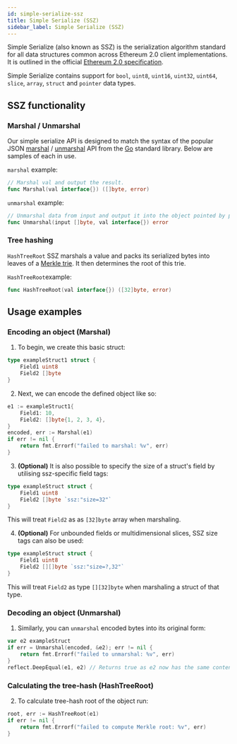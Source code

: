 ```yaml
---
id: simple-serialize-ssz
title: Simple Serialize (SSZ)
sidebar_label: Simple Serialize (SSZ)
---
```


Simple Serialize \(also known as SSZ\) is the serialization algorithm standard for all data structures common across Ethereum 2.0 client implementations. It is outlined in the official [Ethereum 2.0 specification](https://github.com/ethereum/eth2.0-specs/blob/dev/specs/simple-serialize.md).

Simple Serialize contains support for `bool`, `uint8`, `uint16`, `uint32`, `uint64`, `slice`, `array`, `struct` and `pointer` data types.

## SSZ functionality

### Marshal / Unmarshal

Our simple serialize API is designed to match the syntax of the popular JSON [marshal](https://golang.org/pkg/encoding/json/#Marshal) / [unmarshal](https://golang.org/pkg/encoding/json/#Unmarshal) API from the [Go](https://golang.org) standard library. Below are samples of each in use.

`marshal` example:

```go
// Marshal val and output the result.
func Marshal(val interface{}) ([]byte, error)
```

`unmarshal` example:

```go
// Unmarshal data from input and output it into the object pointed by pointer val.
func Unmarshal(input []byte, val interface{}) error
```

### Tree hashing

`HashTreeRoot` SSZ marshals a value and packs its serialized bytes into leaves of a [Merkle trie](https://github.com/ethereum/wiki/wiki/Patricia-Tree). It then determines the root of this trie.

`HashTreeRoot`example:

```go
func HashTreeRoot(val interface{}) ([32]byte, error)
```

## Usage examples

### Encoding an object \(Marshal\)

1. To begin, we create this basic struct:

```go
type exampleStruct1 struct {
    Field1 uint8
    Field2 []byte
}
```

2. Next, we can encode the defined object like so:

```go
e1 := exampleStruct1{
    Field1: 10,
    Field2: []byte{1, 2, 3, 4},
}
encoded, err := Marshal(e1)
if err != nil {
    return fmt.Errorf("failed to marshal: %v", err)
}
```

3. **\(Optional\)** It is also possible to specify the size of a struct's field by utilising ssz-specific field tags:

```go
type exampleStruct struct {
    Field1 uint8
    Field2 []byte `ssz:"size=32"`
}
```

This will treat `Field2` as as `[32]byte` array when marshaling.

4. **\(Optional\)** For unbounded fields or multidimensional slices, SSZ size tags can also be used:

```go
type exampleStruct struct {
    Field1 uint8
    Field2 [][]byte `ssz:"size=?,32"`
}
```

This will treat `Field2` as type `[][32]byte` when marshaling a struct of that type.

### Decoding an object \(Unmarshal\)

1. Similarly, you can `unmarshal` encoded bytes into its original form:

```go
var e2 exampleStruct
if err = Unmarshal(encoded, &e2); err != nil {
    return fmt.Errorf("failed to unmarshal: %v", err)
}
reflect.DeepEqual(e1, e2) // Returns true as e2 now has the same content as e1.
```

### Calculating the tree-hash \(HashTreeRoot\)

2. To calculate tree-hash root of the object run:

```go
root, err := HashTreeRoot(e1)
if err != nil {
    return fmt.Errorf("failed to compute Merkle root: %v", err)
}
```
